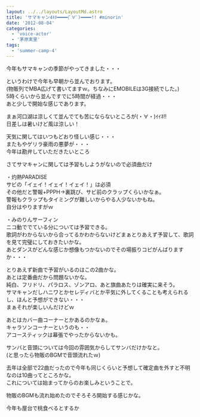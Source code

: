 ```yaml
---
layout: ../../layouts/LayoutMd.astro
title: 'サマキャン4ｷﾀ━━━━(ﾟ∀ﾟ)━━━━!! #minorin'
date: '2012-08-04'
categories:
  - 'voice-actor'
  - '茅原実里'
tags:
  - 'summer-camp-4'
---
```


今年もサマキャンの季節がやってきました・・・

というわけで今年も早朝から並んでおります。  
(物販列でMBA広げて書いてますｗ。ちなみにEMOBILEは3G接続でした。)  
5時くらいから並んですでに5時間が経過・・・  
あと少しで開始な感じであります。

まぁ河口湖は涼しくて並んでても苦にならないところが(・∀・)ｲｲﾈ!!  
日差しは暑いけど風は涼しい！

天気に関してはいつもどおり怪しい感じ・・・  
またもやゲリラ豪雨の悪夢が・・・  
今年は勘弁していただきたいところ

さてサマキャンに関しては予習もしようがないので必須曲だけ

・灼熱PARADISE  
サビの「イェイ！イェイ！イェイ！」は必須  
その他だと警報+PPPH→裏跳び、サビ前のクラップくらいかなぁ。  
警報もクラップもタイミングが難しいからやる人少ないかもね。  
自分はやりますがｗ

・みのりんサーフィン  
ニコ動ででている分については予習できる。  
歌詞がわからないから合ってるかわからないけどまぁとりあえず予習して、歌詞を見て完璧にしておきたいかな。  
あとダンスがどんな感じか想像もつかないのでその場振りコピがんばりますか・・・

とりあえず新曲で予習がいるのはこの2曲かな。  
あとは定番曲だから問題ないかな。  
純白、フリドリ、パラロス、ゾンアロ、あと旗曲あたりは確実に来そう。  
サマキャンだしハニワとかセレディバとか平気に外してくることも考えられるし、ほんと予想ができない・・・  
まぁそれが楽しいんだけどｗ

あとはカバー曲コーナーとかあるのかなぁ。  
キャラソンコーナーというのも・・  
アコースティックは幕張でやったからないかも。

サンバと音頭については今回の雰囲気からしてサンバだけかなと。  
(と思ったら物販のBGMで音頭流れたｗ)

去年は全部で22曲だったので今年も同じくらいと予想して確定曲を外すと不明なのは10曲ってところかな。  
これについては始まってからのお楽しみということで。

物販のBGMも流れ始めたのでそろそろ開始する感じかな。

今年も屋台で桃食べるとするか
